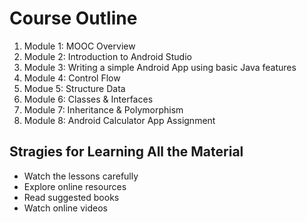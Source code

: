 # Course Outline

1. Module 1: MOOC Overview
2. Module 2: Introduction to Android Studio
3. Module 3: Writing a simple Android App using basic Java features
4. Module 4: Control Flow
5. Modue 5: Structure Data
6. Module 6: Classes & Interfaces
7. Module 7: Inheritance & Polymorphism
8. Module 8: Android Calculator App Assignment

## Stragies for Learning All the Material
* Watch the lessons carefully
* Explore online resources
* Read suggested books
* Watch online videos

